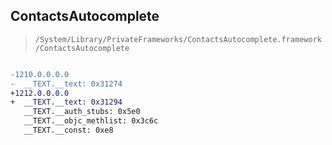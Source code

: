 ## ContactsAutocomplete

> `/System/Library/PrivateFrameworks/ContactsAutocomplete.framework/ContactsAutocomplete`

```diff

-1210.0.0.0.0
-  __TEXT.__text: 0x31274
+1212.0.0.0.0
+  __TEXT.__text: 0x31294
   __TEXT.__auth_stubs: 0x5e0
   __TEXT.__objc_methlist: 0x3c6c
   __TEXT.__const: 0xe8

```
